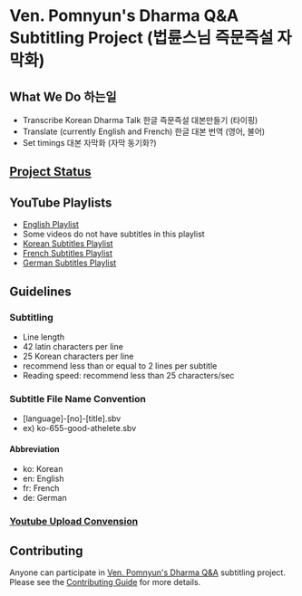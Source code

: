 # Ven. Pomnyun's Dharma Q&amp;A Subtitling Project (법륜스님 즉문즉설 자막화)

## What We Do 하는일
* Transcribe Korean Dharma Talk  한글 즉문즉설 대본만들기 (타이핑)
* Translate (currently English and French) 한글 대본 번역 (영어, 불어)
* Set timings 대본 자막화 (자막 동기화?)

## [Project Status](PROJECTS.md)

## YouTube Playlists
* [English Playlist](https://www.youtube.com/playlist?list=PLZKHecEKSBgZZ_draQ8jwyqehn26yG2lM)
 * Some videos do not have subtitles in this playlist
* [Korean Subtitles Playlist](https://www.youtube.com/playlist?list=PLZKHecEKSBgYy9a435BdwNFfcmezqKHJo)
* [French Subtitles Playlist](https://www.youtube.com/playlist?list=PLZKHecEKSBgbHZibutScCyk78-Wamvkut)
* [German Subtitles Playlist](https://www.youtube.com/playlist?list=PLZKHecEKSBgbfPlwNdm3LiTFDVvkecd_V)

## Guidelines

### Subtitling
* Line length
 * 42 latin characters per line
 * 25 Korean characters per line
 * recommend less than or equal to 2 lines per subtitle
* Reading speed: recommend less than 25 characters/sec

### Subtitle File Name Convention
* [language]-[no]-[title].sbv
* ex) ko-655-good-athelete.sbv

#### Abbreviation
* ko: Korean
* en: English
* fr: French
* de: German

### [Youtube Upload Convension](YouTube.md)

## Contributing
Anyone can participate in [Ven. Pomnyun's Dharma Q&A](https://www.youtube.com/playlist?list=PLZKHecEKSBgZZ_draQ8jwyqehn26yG2lM) subtitling project. Please see the [Contributing Guide](CONTRIBUTING.md) for more details.
